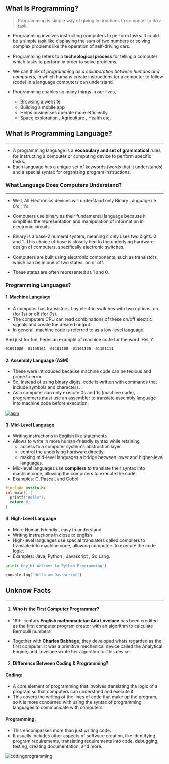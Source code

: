 ##  What Is Programming?
> Programming is simple way of giving instructions to computer to do a task.

- Programming involves instructing computers to perform tasks. It could be a simple task like displaying the sum of two numbers or solving complex problems like the operation of self-driving cars.

-  Programming refers to a **technological process** for telling a computer which tasks to perform in order to solve problems.

-  We can think of *programming as a collaboration between humans and computers*, in which humans create instructions for a computer to follow (code) in a language computers can understand. 
- Programming enables so many things in our lives,
	- Browsing a website 
	- Building a mobile app
	- Helps businesses operate more efficiently
	- Space exploration , Agriculture , Health etc.


##  What Is Programming Language?
--------------------------------------------------------------------------
- A programming language is a **vocabulary and set of grammatical**
rules for instructing a computer or computing device to perform
specific tasks.
- Each language has a unique set of keywords (words that it
understands) and a special syntax for organizing
program instructions.



###  What Language Does Computers Understand?
--------------------------------------------------------------------------
- Well, All Electronics devices will understand only Binary Language i.e 0's , 1's.

- Computers use binary as their fundamental language because it simplifies the representation and manipulation of information in electronic circuits. 

- Binary is a base-2 numeral system, meaning it only uses two digits: 0 and 1. This choice of base is closely tied to the underlying hardware design of computers, specifically electronic switches.
- Computers are built using electronic components, such as transistors, which can be in one of two states: on or off. 
- These states are often represented as 1 and 0.

### Programming Languages?
#### 1. Machine Language
- A computer has transistors, tiny electric switches with two options, on (for 1s) or off (for 0s). 
- The computers CPU can read combinations of these on/off electric signals and create the desired output.
- In general, machine code is referred to as a low-level language.

And just for fun, heres an example of machine code for the word ‘Hello’.
```code
01001000  01100101  01101100  01101100  01101111
```
#### 2. Assembly Language (ASM)
- These were introduced because machine code can be tedious and prone to error. 
- So, instead of using binary digits, code is written with commands that include symbols and characters. 
- As a computer can only execute 0s and 1s (machine code), programmers must use an assembler to translate assembly language into machine code before execution.

[![asm](https://i.imgur.com/FEbrNKC.png "asm")](https://i.imgur.com/FEbrNKC.png "asm")

#### 3. Mid-Level Language
- Writing instructions in English like statements
- Allows to write in more human-friendly syntax while retaining 
	- access to a computer system's abstraction layer. 
	- control the underlying hardware directly, 
	- making mid-level languages a bridge between lower and higher-level languages.
- Mid-level languages use **compilers** to translate their syntax into machine code, allowing the computers to execute the code. 
- Examples: C, Pascal, and Cobol
```c
#include <stdio.h>
int main() {
  printf("Hello");
  return 0;
}
```

#### 4. High-Level Language
- More Human Friendly , easy to understand 
- Writing instructions in close to english
- High-level languages use special translators called compilers to translate into machine code, allowing computers to execute the code logic. 
- Examples: Java, Python , Javascript , Go Lang.
```python
print('Hey Hi Welcome to Python Programming')
```
```python
console.log("Hello am Javascript")
```


## Unknow Facts
----------------------------------------------------------------

1. #### Who is the First Computer Programmer?
- 19th-century **English mathematician Ada Lovelace** has been credited as the first computer program creator with an algorithm to calculate Bernoulli numbers.

- Together with **Charles Babbage**, they developed whats regarded as the first computer. It was a primitive mechanical device called the Analytical Engine, and Lovelace wrote her algorithm for this device.


2. #### Difference Between Coding & Programming?

#### Coding: 
- A core element of programming that involves translating the logic of a program so that computers can understand and execute it. 
- This covers the writing of the lines of code that make up the program, so it is more concerned with using the syntax of programming languages to communicate with computers.
#### Programming: 
- This encompasses more than just writing code.
- It usually includes other aspects of software creation, like identifying program requirements, translating requirements into code, debugging, testing, creating documentation, and more.

![codingprogramming](https://i.imgur.com/gP3Y2AY.png "codingprogramming")
